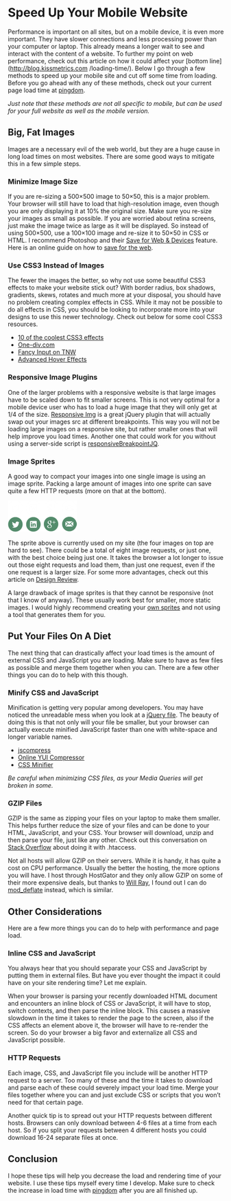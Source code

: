 # Speed Up Your Mobile Website

Performance is important on all sites, but on a mobile device, it is even more
important. They have slower connections and less processing power than your
computer or laptop. This already means a longer wait to see and interact with
the content of a website. To further my point on web performance, check out this
article on how it could affect your [bottom line](http://blog.kissmetrics.com
/loading-time/). Below I go through a few methods to speed up your mobile site
and cut off some time from loading. Before you go ahead with any of these
methods, check out your current page load time at [pingdom][1].

*Just note that these methods are not all specific to mobile, but can be used 
for your full website as well as the mobile version.*

## Big, Fat Images

Images are a necessary evil of the web world, but they are a huge cause in long
load times on most websites. There are some good ways to mitigate this in a few
simple steps.

### Minimize Image Size

If you are re-sizing a 500×500 image to 50×50, this is a major problem. Your
browser will still have to load that high-resolution image, even though you are
only displaying it at 10% the original size. Make sure you re-size your images
as small as possible. If you are worried about retina screens, just make the
image twice as large as it will be displayed. So instead of using 500×500, use a
100×100 image and re-size it to 50×50 in CSS or HTML. I recommend Photoshop and
their [Save for Web & Devices][18] feature. Here is an online guide on how
to [save for the web][2].

### Use CSS3 Instead of Images

The fewer the images the better, so why not use some beautiful CSS3 effects to
make your website stick out? With border radius, box shadows, gradients, skews,
rotates and much more at your disposal, you should have no problem creating
complex effects in CSS. While it may not be possible to do all effects in CSS,
you should be looking to incorporate more into your designs to use this newer
technology. Check out below for some cool CSS3 resources.

* [10 of the coolest CSS3 effects][3]
* [One-div.com][4]
* [Fancy Input on TNW][5]
* [Advanced Hover Effects][6]

### Responsive Image Plugins

One of the larger problems with a responsive website is that large images have
to be scaled down to fit smaller screens. This is not very optimal for a mobile
device user who has to load a huge image that they will only get at 1/4 of the
size. [Responsive Img][7] is a great jQuery plugin that will actually swap out 
your images src at different breakpoints. This way you will not be loading 
large images on a responsive site, but rather smaller ones that will help 
improve you load times. Another one that could work for you without using a 
server-side script is [responsiveBreakpointJQ][8].

### Image Sprites

A good way to compact your images into one single image is using an image
sprite. Packing a large amount of images into one sprite can save quite a few
HTTP requests (more on that at the bottom).

![Social Sprite][Figure 1]

The sprite above is currently used on my site (the four images on top are hard
to see). There could be a total of eight image requests, or just one, with the
best choice being just one. It takes the browser a lot longer to issue out those
eight requests and load them, than just one request, even if the one request is
a larger size. For some more advantages, check out this article on 
[Design Review][9].

A large drawback of image sprites is that they cannot be responsive (not that I
know of anyway). These usually work best for smaller, more static images. I
would highly recommend creating your [own sprites][10] and not using a tool 
that generates them for you.

## Put Your Files On A Diet

The next thing that can drastically affect your load times is the amount of
external CSS and JavaScript you are loading. Make sure to have as few files as
possible and merge them together when you can. There are a few other things you
can do to help with this though.

### Minify CSS and JavaScript

Minification is getting very popular among developers. You may have noticed the
unreadable mess when you look at a [jQuery file][11]. The beauty of doing this 
is that not only will your file be smaller, but your browser can actually 
execute minified JavaScript faster than one with white-space and longer 
variable names.

* [jscompress][12]
* [Online YUI Compressor][13]
* [CSS Minifier][14]

*Be careful when minimizing CSS files, as your Media Queries will get broken 
in some.*

### GZIP Files

GZIP is the same as zipping your files on your laptop to make them smaller. This
helps further reduce the size of your files and can be done to your HTML,
JavaScript, and your CSS. Your browser will download, unzip and then parse your
file, just like any other. Check out this conversation on [Stack Overflow][15] 
about doing it with .htaccess.

Not all hosts will allow GZIP on their servers. While it is handy, it has quite
a cost on CPU performance. Usually the better the hosting, the more options you
will have. I host through HostGator and they only allow GZIP on some of their
more expensive deals, but thanks to [Will Ray][16], I found out I can do 
[mod_deflate][17] instead, which is similar.

## Other Considerations

Here are a few more things you can do to help with performance and page load.

### Inline CSS and JavaScript

You always hear that you should separate your CSS and JavaScript by putting them
in external files. But have you ever thought the impact it could have on your
site rendering time? Let me explain.

When your browser is parsing your recently downloaded HTML document and
encounters an inline block of CSS or JavaScript, it will have to stop, switch
contexts, and then parse the inline block. This causes a massive slowdown in the
time it takes to render the page to the screen, also if the CSS affects an
element above it, the browser will have to re-render the screen. So do your
browser a big favor and externalize all CSS and JavaScript possible.

### HTTP Requests

Each image, CSS, and JavaScript file you include will be another HTTP request to
a server. Too many of these and the time it takes to download and parse each of
these could severely impact your load time. Merge your files together where you
can and just exclude CSS or scripts that you won’t need for that certain page.

Another quick tip is to spread out your HTTP requests between different hosts.
Browsers can only download between 4-6 files at a time from each host. So if you
split your requests between 4 different hosts you could download 16-24 separate
files at once.

## Conclusion

I hope these tips will help you decrease the load and rendering time of your
website. I use these tips myself every time I develop. Make sure to check the
increase in load time with [pingdom][1] after you are all finished up.

[1]: http://tools.pingdom.com/fpt/
[2]: http://sixrevisions.com/web_design/comprehensive-guide-saving-images-for-web/
[3]: http://www.webdesignerdepot.com/2012/03/10-of-the-coolest-css-css3-effects-10-of-the-coolest-css-css3-effects-10-of-the-coolest-css-and-css3-effects/
[4]: http://one-div.com/
[5]: http://thenextweb.com/dd/2013/02/21/fancy-input-adds-css3-text-effects-to-input-fields-a-gimmick-or-a-chance-to-delight/
[6]: http://codecanyon.net/item/advanced-css3-hover-effects-4/4143438
[7]: http://responsiveimg.com/
[8]: https://github.com/Designer023/responsiveBreakpointJQ
[9]: http://designreviver.com/tips/the-advantages-of-using-css-sprites-along-with-a-few-tips/
[10]: http://mysprit.es/tool
[11]: http://ajax.googleapis.com/ajax/libs/jquery/1.9.1/jquery.min.js
[12]: http://jscompress.com/
[13]: http://refresh-sf.com/yui/
[14]: http://www.cssminifier.com/
[15]: http://stackoverflow.com/questions/2666120/how-can-i-gzip-my-javascript-and-css-files
[16]: http://www.will-ray.com/
[17]: http://support.hostgator.com/articles/specialized-help/technical/apache-htaccess/mod_deflate
[18]: http://www.deke.com/content/photoshop-top-40-feature-34-save-web-and-devices

[Figure 1]: img/social-sprite.png